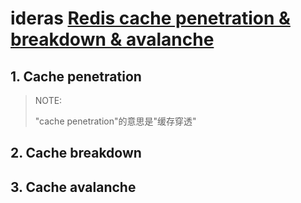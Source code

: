 # ideras [Redis cache penetration & breakdown & avalanche](https://ideras.com/redis-cache-penetration-breakdown-avalanche/)

## 1. Cache penetration

> NOTE: 
>
> "cache penetration"的意思是"缓存穿透"
>
> 



## 2. Cache breakdown





## 3. Cache avalanche